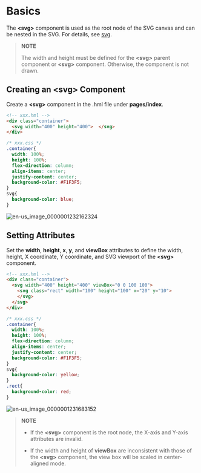 # Basics


The **&lt;svg&gt;** component is used as the root node of the SVG canvas and can be nested in the SVG. For details, see [svg](../reference/arkui-js/js-components-svg.md).


> **NOTE**
> 
> The width and height must be defined for the **&lt;svg&gt;** parent component or **&lt;svg&gt;** component. Otherwise, the component is not drawn.


## Creating an &lt;svg&gt; Component

Create a **&lt;svg&gt;** component in the .hml file under **pages/index**.


```html
<!-- xxx.hml -->
<div class="container">
  <svg width="400" height="400">  </svg>
</div>
```


```css
/* xxx.css */
.container{
  width: 100%;
  height: 100%;
  flex-direction: column;
  align-items: center;
  justify-content: center;
  background-color: #F1F3F5;
}
svg{
  background-color: blue;
}
```

![en-us_image_0000001232162324](figures/en-us_image_0000001232162324.png)


## Setting Attributes

Set the **width**, **height**, **x**, **y**, and **viewBox** attributes to define the width, height, X coordinate, Y coordinate, and SVG viewport of the **&lt;svg&gt;** component.


```html
<!-- xxx.hml -->
<div class="container">
  <svg width="400" height="400" viewBox="0 0 100 100">    
    <svg class="rect" width="100" height="100" x="20" y="10">    
    </svg>  
  </svg>
</div>
```


```css
/* xxx.css */
.container{
  width: 100%;
  height: 100%;
  flex-direction: column;
  align-items: center;
  justify-content: center;
  background-color: #F1F3F5;
}
svg{
  background-color: yellow;
}
.rect{
  background-color: red;
}
```

![en-us_image_0000001231683152](figures/en-us_image_0000001231683152.png)

> **NOTE**
>
> - If the **&lt;svg&gt;** component is the root node, the X-axis and Y-axis attributes are invalid.
>
> - If the width and height of **viewBox** are inconsistent with those of the **&lt;svg&gt;** component, the view box will be scaled in center-aligned mode.
